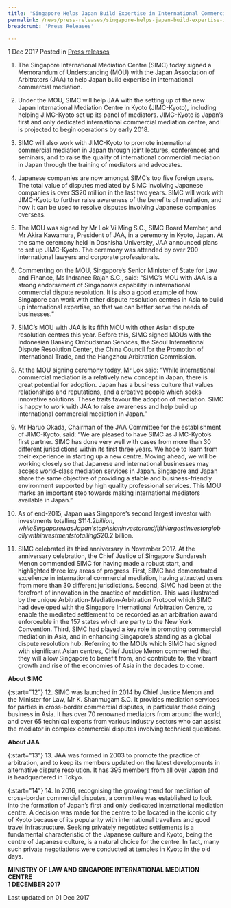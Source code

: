 ```yaml
---
title: 'Singapore Helps Japan Build Expertise in International Commercial Mediation'
permalink: /news/press-releases/singapore-helps-japan-build-expertise-in-international-commercia
breadcrumb: 'Press Releases'

---
```



1 Dec 2017 Posted in [Press releases](/news/press-releases)

1. The Singapore International Mediation Centre (SIMC) today signed a Memorandum of Understanding (MOU) with the Japan Association of Arbitrators (JAA) to help Japan build expertise in international commercial mediation.

 

2. Under the MOU, SIMC will help JAA with the setting up of the new Japan International Mediation Centre in Kyoto (JIMC-Kyoto), including helping JIMC-Kyoto set up its panel of mediators. JIMC-Kyoto is Japan’s first and only dedicated international commercial mediation centre, and is projected to begin operations by early 2018.

 

3. SIMC will also work with JIMC-Kyoto to promote international commercial mediation in Japan through joint lectures, conferences and seminars, and to raise the quality of international commercial mediation in Japan through the training of mediators and advocates.

 

4. Japanese companies are now amongst SIMC’s top five foreign users. The total value of disputes mediated by SIMC involving Japanese companies is over S$20 million in the last two years. SIMC will work with JIMC-Kyoto to further raise awareness of the benefits of mediation, and how it can be used to resolve disputes involving Japanese companies overseas. 

 

5. The MOU was signed by Mr Lok Vi Ming S.C., SIMC Board Member, and Mr Akira Kawamura, President of JAA, in a ceremony in Kyoto, Japan. At the same ceremony held in Doshisha University, JAA announced plans to set up JIMC-Kyoto. The ceremony was attended by over 200 international lawyers and corporate professionals.

 

6. Commenting on the MOU, Singapore’s Senior Minister of State for Law and Finance, Ms Indranee Rajah S.C., said: “SIMC’s MOU with JAA is a strong endorsement of Singapore’s capability in international commercial dispute resolution. It is also a good example of how Singapore can work with other dispute resolution centres in Asia to build up international expertise, so that we can better serve the needs of businesses.”

 

7. SIMC’s MOU with JAA is its fifth MOU with other Asian dispute resolution centres this year. Before this, SIMC signed MOUs with the Indonesian Banking Ombudsman Services, the Seoul International Dispute Resolution Center, the China Council for the Promotion of International Trade, and the Hangzhou Arbitration Commission.

 

8. At the MOU signing ceremony today, Mr Lok said: “While international commercial mediation is a relatively new concept in Japan, there is great potential for adoption. Japan has a business culture that values relationships and reputations, and a creative people which seeks innovative solutions. These traits favour the adoption of mediation. SIMC is happy to work with JAA to raise awareness and help build up international commercial mediation in Japan.”

 

9. Mr Haruo Okada, Chairman of the JAA Committee for the establishment of JIMC-Kyoto, said: “We are pleased to have SIMC as JIMC-Kyoto’s first partner. SIMC has done very well with cases from more than 30 different jurisdictions within its first three years. We hope to learn from their experience in starting up a new centre. Moving ahead, we will be working closely so that Japanese and international businesses may access world-class mediation services in Japan. Singapore and Japan share the same objective of providing a stable and business-friendly environment supported by high quality professional services. This MOU marks an important step towards making international mediators available in Japan.”

 

10. As of end-2015, Japan was Singapore’s second largest investor with investments totalling S$114.2 billion, while Singapore was Japan’s top Asian investor and fifth largest investor globally with investments totalling S$20.2 billion.

 

11. SIMC celebrated its third anniversary in November 2017. At the anniversary celebration, the Chief Justice of Singapore Sundaresh Menon commended SIMC for having made a robust start, and highlighted three key areas of progress. First, SIMC had demonstrated excellence in international commercial mediation, having attracted users from more than 30 different jurisdictions. Second, SIMC had been at the forefront of innovation in the practice of mediation. This was illustrated by the unique Arbitration-Mediation-Arbitration Protocol which SIMC had developed with the Singapore International Arbitration Centre, to enable the mediated settlement to be recorded as an arbitration award enforceable in the 157 states which are party to the New York Convention. Third, SIMC had played a key role in promoting commercial mediation in Asia, and in enhancing Singapore’s standing as a global dispute resolution hub. Referring to the MOUs which SIMC had signed with significant Asian centres, Chief Justice Menon commented that they will allow Singapore to benefit from, and contribute to, the vibrant growth and rise of the economies of Asia in the decades to come.

 

**About SIMC**

 

{:start="12"}
12. SIMC was launched in 2014 by Chief Justice Menon and the Minister for Law, Mr K. Shanmugam S.C. It provides mediation services for parties in cross-border commercial disputes, in particular those doing business in Asia. It has over 70 renowned mediators from around the world, and over 65 technical experts from various industry sectors who can assist the mediator in complex commercial disputes involving technical questions.

 

**About JAA**

 

{:start="13"}
13. JAA was formed in 2003 to promote the practice of arbitration, and to keep its members updated on the latest developments in alternative dispute resolution. It has 395 members from all over Japan and is headquartered in Tokyo.

 

{:start="14"}
14. In 2016, recognising the growing trend for mediation of cross-border commercial disputes, a committee was established to look into the formation of Japan’s first and only dedicated international mediation centre. A decision was made for the centre to be located in the iconic city of Kyoto because of its popularity with international travellers and good travel infrastructure. Seeking privately negotiated settlements is a fundamental characteristic of the Japanese culture and Kyoto, being the centre of Japanese culture, is a natural choice for the centre. In fact, many such private negotiations were conducted at temples in Kyoto in the old days.


**MINISTRY OF LAW AND SINGAPORE INTERNATIONAL MEDIATION CENTRE**  
**1 DECEMBER 2017**

<p class="right-side-updated">Last updated on 01 Dec 2017</p> 
